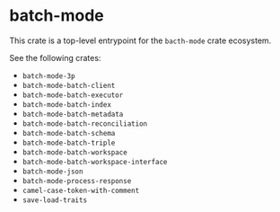 # batch-mode
This crate is a top-level entrypoint for the `bacth-mode` crate ecosystem.

See the following crates:
- `batch-mode-3p`
- `batch-mode-batch-client`
- `batch-mode-batch-executor`
- `batch-mode-batch-index`
- `batch-mode-batch-metadata`
- `batch-mode-batch-reconciliation`
- `batch-mode-batch-schema`
- `batch-mode-batch-triple`
- `batch-mode-batch-workspace`
- `batch-mode-batch-workspace-interface`
- `batch-mode-json`
- `batch-mode-process-response`
- `camel-case-token-with-comment`
- `save-load-traits`
